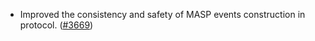 - Improved the consistency and safety of MASP events construction in protocol.
  ([\#3669](https://github.com/anoma/namada/pull/3669))